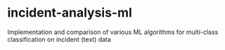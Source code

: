 # incident-analysis-ml
Implementation and comparison of various ML algorithms for multi-class classification on incident (text) data
